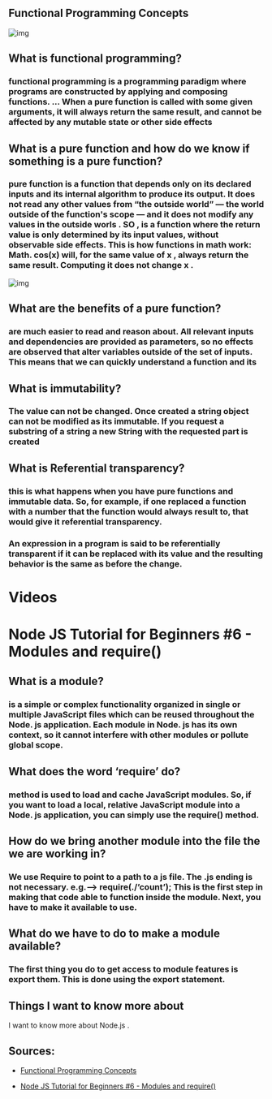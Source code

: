 ## **Functional Programming Concepts**

![img](https://www.guru99.com/images/1/080118_0618_WhatisFunct1.png)


## **What is functional programming?**

 ### functional programming is a programming paradigm where programs are constructed by applying and composing functions. ... When a pure function is called with some given arguments, it will always return the same result, and cannot be affected by any mutable state or other side effects

## **What is a pure function and how do we know if something is a pure function?**

 ### pure function is a function that depends only on its declared inputs and its internal algorithm to produce its output. It does not read any other values from “the outside world” — the world outside of the function's scope — and it does not modify any values in the outside worls . SO , is a function where the return value is only determined by its input values, without observable side effects. This is how functions in math work: Math. cos(x) will, for the same value of x , always return the same result. Computing it does not change x .

 ![img](https://cdn-media-1.freecodecamp.org/images/0*a_yub2gTwY-1eK8j.png)


## **What are the benefits of a pure function?**

 ### are much easier to read and reason about. All relevant inputs and dependencies are provided as parameters, so no effects are observed that alter variables outside of the set of inputs. This means that we can quickly understand a function and its 

## **What is immutability?**

### The value can not be changed. Once created a string object can not be modified as its immutable. If you request a substring of a string a new String with the requested part is created


## **What is Referential transparency?**

### this is what happens when you have pure functions and immutable data. So, for example, if one replaced a function with a number that the function would always result to, that would give it referential transparency.
### An expression in a program is said to be referentially transparent if it can be replaced with its value and the resulting behavior is the same as before the change.


# **Videos**
# **Node JS Tutorial for Beginners #6 - Modules and require()**

## **What is a module?**

###  is a simple or complex functionality organized in single or multiple JavaScript files which can be reused throughout the Node. js application. Each module in Node. js has its own context, so it cannot interfere with other modules or pollute global scope.

## **What does the word ‘require’ do?**

### method is used to load and cache JavaScript modules. So, if you want to load a local, relative JavaScript module into a Node. js application, you can simply use the require() method.


## **How do we bring another module into the file the we are working in?**
### We use Require to point to a path to a js file. The .js ending is not necessary. e.g.–> require(./’count’); This is the first step in making that code able to function inside the module. Next, you have to make it available to use.

## **What do we have to do to make a module available?**

### The first thing you do to get access to module features is export them. This is done using the export statement.


## Things I want to know more about

I want to know more about Node.js .
## Sources:

* [Functional Programming Concepts](https://medium.com/the-renaissance-developer/concepts-of-functional-programming-in-javascript-6bc84220d2aa)

* [Node JS Tutorial for Beginners #6 - Modules and require()](https://www.youtube.com/watch?v=xHLd36QoS4k)

